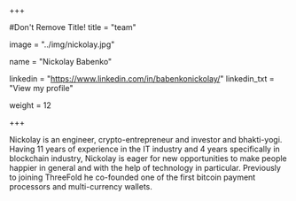 +++

#Don't Remove Title!
title = "team"

image = "../img/nickolay.jpg"

name = "Nickolay Babenko"

linkedin = "https://www.linkedin.com/in/babenkonickolay/"
linkedin_txt = "View my profile"

weight = 12

+++

Nickolay is an engineer, crypto-entrepreneur and investor and bhakti-yogi. Having 11 years of experience in the IT industry and 4 years specifically in blockchain industry, Nickolay is eager for new opportunities to make people happier in general and with the help of technology in particular. Previously to joining ThreeFold he co-founded one of the first bitcoin payment processors and multi-currency wallets.